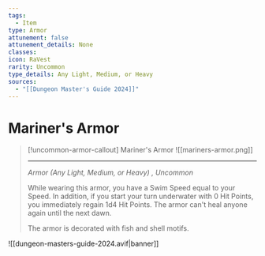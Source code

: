 ```yaml
---
tags:
  - Item
type: Armor
attunement: false
attunement_details: None
classes: 
icon: RaVest
rarity: Uncommon
type_details: Any Light, Medium, or Heavy
sources:
  - "[[Dungeon Master's Guide 2024]]"
---
```

# Mariner's Armor
>[!uncommon-armor-callout] Mariner's Armor
>![[mariners-armor.png]]
>
> - - -
>_Armor (Any Light, Medium, or Heavy) , Uncommon_
>
>While wearing this armor, you have a Swim Speed equal to your Speed. In addition, if you start your turn underwater with 0 Hit Points, you immediately regain 1d4 Hit Points. The armor can't heal anyone again until the next dawn.
>
>The armor is decorated with fish and shell motifs.
>


![[dungeon-masters-guide-2024.avif|banner]]